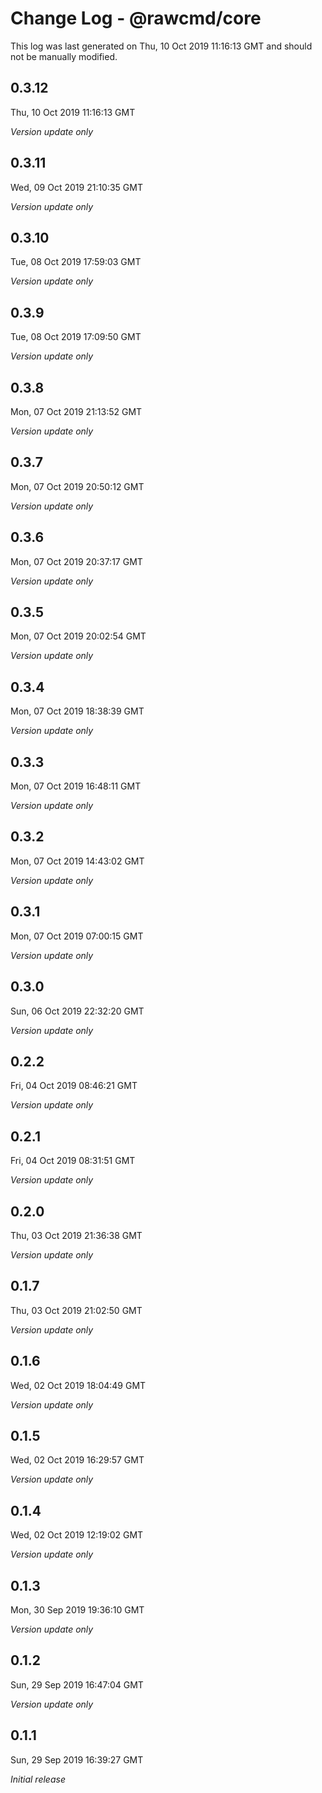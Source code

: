 # Change Log - @rawcmd/core

This log was last generated on Thu, 10 Oct 2019 11:16:13 GMT and should not be manually modified.

## 0.3.12
Thu, 10 Oct 2019 11:16:13 GMT

*Version update only*

## 0.3.11
Wed, 09 Oct 2019 21:10:35 GMT

*Version update only*

## 0.3.10
Tue, 08 Oct 2019 17:59:03 GMT

*Version update only*

## 0.3.9
Tue, 08 Oct 2019 17:09:50 GMT

*Version update only*

## 0.3.8
Mon, 07 Oct 2019 21:13:52 GMT

*Version update only*

## 0.3.7
Mon, 07 Oct 2019 20:50:12 GMT

*Version update only*

## 0.3.6
Mon, 07 Oct 2019 20:37:17 GMT

*Version update only*

## 0.3.5
Mon, 07 Oct 2019 20:02:54 GMT

*Version update only*

## 0.3.4
Mon, 07 Oct 2019 18:38:39 GMT

*Version update only*

## 0.3.3
Mon, 07 Oct 2019 16:48:11 GMT

*Version update only*

## 0.3.2
Mon, 07 Oct 2019 14:43:02 GMT

*Version update only*

## 0.3.1
Mon, 07 Oct 2019 07:00:15 GMT

*Version update only*

## 0.3.0
Sun, 06 Oct 2019 22:32:20 GMT

*Version update only*

## 0.2.2
Fri, 04 Oct 2019 08:46:21 GMT

*Version update only*

## 0.2.1
Fri, 04 Oct 2019 08:31:51 GMT

*Version update only*

## 0.2.0
Thu, 03 Oct 2019 21:36:38 GMT

*Version update only*

## 0.1.7
Thu, 03 Oct 2019 21:02:50 GMT

*Version update only*

## 0.1.6
Wed, 02 Oct 2019 18:04:49 GMT

*Version update only*

## 0.1.5
Wed, 02 Oct 2019 16:29:57 GMT

*Version update only*

## 0.1.4
Wed, 02 Oct 2019 12:19:02 GMT

*Version update only*

## 0.1.3
Mon, 30 Sep 2019 19:36:10 GMT

*Version update only*

## 0.1.2
Sun, 29 Sep 2019 16:47:04 GMT

*Version update only*

## 0.1.1
Sun, 29 Sep 2019 16:39:27 GMT

*Initial release*

